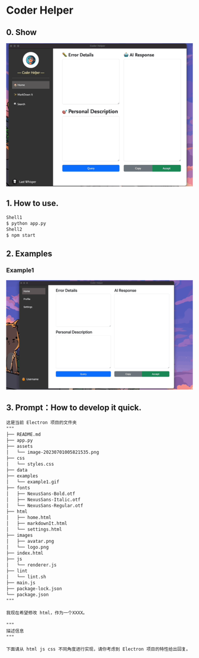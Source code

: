 # Coder Helper

## 0. Show

![example1](examples/主界面展示.gif)

## 1. How to use.

```
Shell1
$ python app.py
Shell2
$ npm start
```

## 2. Examples

### Example1

![example1](examples/example1.gif)

## 3. Prompt：How to develop it quick.

```
这是当前 Electron 项目的文件夹
"""
├── README.md
├── app.py
├── assets
│   └── image-20230701005821535.png
├── css
│   └── styles.css
├── data
├── examples
│   └── example1.gif
├── fonts
│   ├── NexusSans-Bold.otf
│   ├── NexusSans-Italic.otf
│   └── NexusSans-Regular.otf
├── html
│   ├── home.html
│   ├── markdownIt.html
│   └── settings.html
├── images
│   ├── avatar.png
│   └── logo.png
├── index.html
├── js
│   └── renderer.js
├── lint
│   └── lint.sh
├── main.js
├── package-lock.json
└── package.json
"""

我现在希望修改 html，作为一个XXXX。

"""
描述信息
"""

下面请从 html js css 不同角度进行实现，请你考虑到 Electron 项目的特性给出回复。
```

